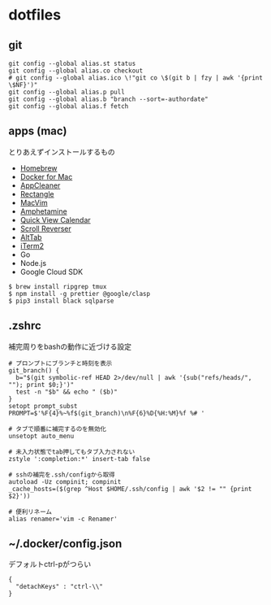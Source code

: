 # dotfiles

## git

```
git config --global alias.st status
git config --global alias.co checkout
# git config --global alias.ico \!"git co \$(git b | fzy | awk '{print \$NF}')"
git config --global alias.p pull
git config --global alias.b "branch --sort=-authordate"
git config --global alias.f fetch
```

## apps (mac)

とりあえずインストールするもの

* [Homebrew](https://brew.sh/)
* [Docker for Mac](https://docs.docker.com/docker-for-mac/)
* [AppCleaner](https://freemacsoft.net/appcleaner/)
* [Rectangle](https://rectangleapp.com/)
* [MacVim](https://github.com/macvim-dev/macvim)
* [Amphetamine](https://apps.apple.com/jp/app/id937984704)
* [Quick View Calendar](https://apps.apple.com/jp/app/id1087080039)
* [Scroll Reverser](https://pilotmoon.com/scrollreverser/)
* [AltTab](https://alt-tab-macos.netlify.app/)
* [iTerm2](https://www.iterm2.com/)
* Go
* Node.js
* Google Cloud SDK

```
$ brew install ripgrep tmux
$ npm install -g prettier @google/clasp
$ pip3 install black sqlparse
```

## .zshrc

補完周りをbashの動作に近づける設定

```
# プロンプトにブランチと時刻を表示
git_branch() {
  b="$(git symbolic-ref HEAD 2>/dev/null | awk '{sub("refs/heads/", ""); print $0;}')"
  test -n "$b" && echo " ($b)"
}
setopt prompt_subst
PROMPT=$'%F{4}%~%f$(git_branch)\n%F{6}%D{%H:%M}%f %# '

# タブで順番に補完するのを無効化
unsetopt auto_menu

# 未入力状態でtab押してもタブ入力されない
zstyle ':completion:*' insert-tab false

# sshの補完を.ssh/configから取得
autoload -Uz compinit; compinit
_cache_hosts=($(grep ^Host $HOME/.ssh/config | awk '$2 != "" {print $2}'))

# 便利リネーム
alias renamer='vim -c Renamer'
```

## ~/.docker/config.json

デフォルトctrl-pがつらい

```
{
  "detachKeys" : "ctrl-\\"
}
```
